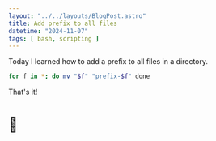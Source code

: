 ```yaml
---
layout: "../../layouts/BlogPost.astro"
title: Add prefix to all files
datetime: "2024-11-07"
tags: [ bash, scripting ]
---
```


Today I learned how to add a prefix to all files in a directory.

```bash
for f in *; do mv "$f" "prefix-$f" done
```

That's it!

# 🚀
```